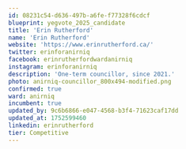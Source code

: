```yaml
---
id: 08231c54-d636-497b-a6fe-f77328f6cdcf
blueprint: yegvote_2025_candidate
title: 'Erin Rutherford'
name: 'Erin Rutherford'
website: 'https://www.erinrutherford.ca/'
twitter: erinforanirniq
facebook: erinrutherfordwardanirniq
instagram: erinforanirniq
description: 'One-term councillor, since 2021.'
photo: anirniq-councillor_800x494-modified.png
confirmed: true
ward: anirniq
incumbent: true
updated_by: 9c6b6866-e047-4568-b3f4-71623caf17dd
updated_at: 1752599460
linkedin: erinrutherford
tier: Competitive
---
```

